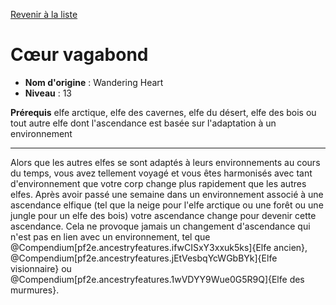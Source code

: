 [Revenir à la liste](..)

# Cœur vagabond

 * **Nom d'origine** : Wandering Heart
 * **Niveau** : 13


<p><span id="ctl00_MainContent_DetailedOutput"><strong>Prérequis</strong> elfe arctique, elfe des cavernes, elfe du désert, elfe des bois ou tout autre elfe dont l'ascendance est basée sur l'adaptation à un environnement<br></span></p>
<hr>
<p>Alors que les autres elfes se sont adaptés à leurs environnements au cours du temps, vous avez tellement voyagé et vous êtes harmonisés avec tant d'environnement que votre corp change plus rapidement que les autres elfes. Après avoir passé une semaine dans un environnement associé à une ascendance elfique (tel que la neige pour l'elfe arctique ou une forêt ou une jungle pour un elfe des bois) votre ascendance change pour devenir cette ascendance. Cela ne provoque jamais un changement d'ascendance qui n'est pas en lien avec un environnement, tel que @Compendium[pf2e.ancestryfeatures.ifwCISxY3xxuk5ks]{Elfe ancien}, @Compendium[pf2e.ancestryfeatures.jEtVesbqYcWGbBYk]{Elfe visionnaire} ou @Compendium[pf2e.ancestryfeatures.1wVDYY9Wue0G5R9Q]{Elfe des murmures}.&nbsp;</p>